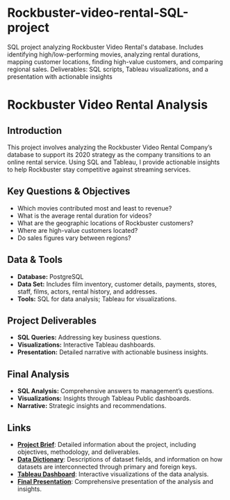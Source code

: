 # Rockbuster-video-rental-SQL-project
SQL project analyzing Rockbuster Video Rental's database. Includes identifying high/low-performing movies, analyzing rental durations, mapping customer locations, finding high-value customers, and comparing regional sales. Deliverables: SQL scripts, Tableau visualizations, and a presentation with actionable insights

# Rockbuster Video Rental Analysis

## Introduction

This project involves analyzing the Rockbuster Video Rental Company’s database to support its 2020 strategy as the company transitions to an online rental service. Using SQL and Tableau, I provide actionable insights to help Rockbuster stay competitive against streaming services.

## Key Questions & Objectives

- Which movies contributed most and least to revenue?
- What is the average rental duration for videos?
- What are the geographic locations of Rockbuster customers?
- Where are high-value customers located?
- Do sales figures vary between regions?

## Data & Tools

- **Database:** PostgreSQL
- **Data Set:** Includes film inventory, customer details, payments, stores, staff, films, actors, rental history, and addresses.
- **Tools:** SQL for data analysis; Tableau for visualizations.

## Project Deliverables

- **SQL Queries:** Addressing key business questions.
- **Visualizations:** Interactive Tableau dashboards.
- **Presentation:** Detailed narrative with actionable business insights.

## Final Analysis

- **SQL Analysis:** Comprehensive answers to management’s questions.
- **Visualizations:** Insights through Tableau Public dashboards.
- **Narrative:** Strategic insights and recommendations.
  

## Links

- **[Project Brief](https://drive.google.com/file/d/1g70p4izFTVRQ0zuex0ZfvZ7ZKl7r2J-2/view?usp=sharing)**: Detailed information about the project, including objectives, methodology, and deliverables.
- **[Data Dictionary](https://drive.google.com/file/d/1un5LMoux02SqSivfubRw1kxcv-OLaXxh/view?usp=sharing)**: Descriptions of dataset fields, and information on how datasets are interconnected through primary and foreign keys.
- **[Tableau Dashboard](https://public.tableau.com/app/profile/buket.oztekin/vizzes)**: Interactive visualizations of the data analysis.
- **[Final Presentation](https://drive.google.com/file/d/1SUjO6cyRlrWFthoB6iUzWzZ9U7lP_dg0/view?usp=sharing)**: Comprehensive presentation of the analysis and insights.
